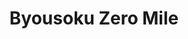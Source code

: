 --- 
title: "Byousoku Zero Mile"
publishdate: "2019-8-24T16:48:46+02:00"
src: "https://365manga.net/manga/byousoku-zero-mile"
image: "https://data.365manga.net/images/thumbnails/6419-byousoku-zero-mile.jpg"
description: "'Wh-Who are you?' One day, the college student Taichi is spoken to by a stranger in a place that is very dear to him. He is informed by the man, who calls himself Zama, that the place may be gone. It is where the orphaned Taichi first met his beloved guardian Kanda. Who is this Zama, who suddenly appears before Taichi? Taichi is anxious..."
---